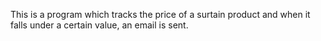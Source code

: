 This is a program which tracks the price of a surtain product and when it falls under a certain value, an email is sent.
